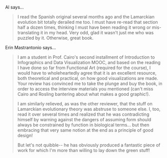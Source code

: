 Al says…
>	I read the Spanish original several months ago and the Lamarckian evolution bit totally derailed me too. I must have re-read that section half a dozen times, thinking I must have been reading it wrong or mis-translating it in my head. Very odd, glad it wasn't just me who was puzzled by it. Otherwise, great book.

Erin Mastrantonio says…
>	I am a student in Prof. Cairo's second installment of Introduction to Infographics and Data Visualization MOOC, and based on the reading I have done so far from Functional Art (required for the course), I would have to wholeheartedly agree that it is an excellent resource, both theoretical and practical, on how good visualizations are made.  Your review has convinced me to take the plunge and buy the book, in order to access the interview materials you mentioned (can't miss Cairo and Rosling bantering about what makes a good graphic!).  
>	
>	I am similarly relieved, as was the other reviewer, that the stuff on Lamarckian evolutionary theory was abstruse to someone else.  I, too, read it over several times and realized that he was contradicting himself by warning against the dangers of assuming form should always be constrained by function in biological terms... but then embracing that very same notion at the end as a principle of good design!  
>	
>	But let's not quibble-- he has obviously produced a fantastic piece of work for which I'm more than willing to lay down the green stuff!
